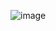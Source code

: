 ![image](https://user-images.githubusercontent.com/102294177/208428810-69803f29-b731-4095-a9ca-657b8214a01c.png)
